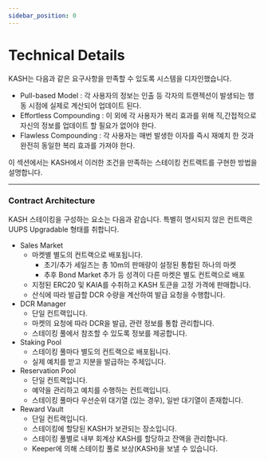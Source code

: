 ```yaml
---
sidebar_position: 0
---
```


# Technical Details

KASH는 다음과 같은 요구사항을 만족할 수 있도록 시스템을 디자인했습니다.

+ Pull-based Model : 각 사용자의 정보는 인출 등 각자의 트랜젝션이 발생되는 행동 시점에 실제로 계산되어 업데이트 된다.
+ Effortless Compounding : 이 외에 각 사용자가 복리 효과를 위해 직,간접적으로 자신의 정보를 업데이트 할 필요가 없어야 한다.
+ Flawless Compounding : 각 사용자는 매번 발생한 이자를 즉시 재예치 한 것과 완전히 동일한 복리 효과를 가져야 한다.

이 섹션에서는 KASH에서 이러한 조건을 만족하는 스테이킹 컨트랙트를 구현한 방법을 설명합니다.

---

### Contract Architecture

KASH 스테이킹을 구성하는 요소는 다음과 같습니다. 특별히 명시되지 않은 컨트랙은 UUPS Upgradable 형태를 취합니다.

+ Sales Market
    + 마켓별 별도의 컨트랙으로 배포됩니다.
        + 초기/추가 세일즈는 총 10m의 판매량이 설정된 통합된 하나의 마켓
        + 추후 Bond Market 추가 등 성격이 다른 마켓은 별도 컨트랙으로 배포
    + 지정된 ERC20 및 KAIA를 수취하고 KASH 토큰을 고정 가격에 판매합니다.
    + 산식에 따라 발급할 DCR 수량을 계산하여 발급 요청을 수행합니다.
+ DCR Manager
    + 단일 컨트랙입니다.
    + 마켓의 요청에 따라 DCR을 발급, 관련 정보를 통합 관리합니다.
    + 스테이킹 풀에서 참조할 수 있도록 정보를 제공합니다.
+ Staking Pool
    + 스테이킹 풀마다 별도의 컨트랙으로 배포됩니다.
    + 실제 예치를 받고 지분을 발급하는 주체입니다.
+ Reservation Pool
    + 단일 컨트랙입니다.
    + 예약을 관리하고 예치를 수행하는 컨트랙입니다.
    + 스테이킹 풀마다 우선순위 대기열 (있는 경우), 일반 대기열이 존재합니다.
+ Reward Vault
    + 단일 컨트랙입니다.
    + 스테이킹에 할당된 KASH가 보관되는 장소입니다.
    + 스테이킹 풀별로 내부 회계상 KASH를 할당하고 잔액을 관리합니다.
    + Keeper에 의해 스테이킹 풀로 보상(KASH)을 보낼 수 있습니다.
